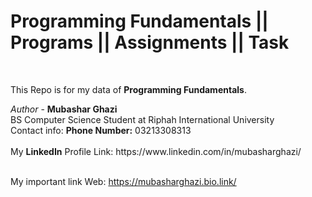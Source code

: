 # Programming Fundamentals || Programs || Assignments || Task
<br>
<p> This Repo is for my data of <b>Programming Fundamentals</b>. </p>
<i>Author</i> - <b> Mubashar Ghazi </b> <br>
BS Computer Science Student at Riphah International University
<br> Contact info:
<be>
<b>Phone Number:</b> 03213308313
<br><br>
My <b>LinkedIn</b> Profile Link:
          https://www.linkedin.com/in/mubasharghazi/
<br><br>

My important link Web:
        https://mubasharghazi.bio.link/
